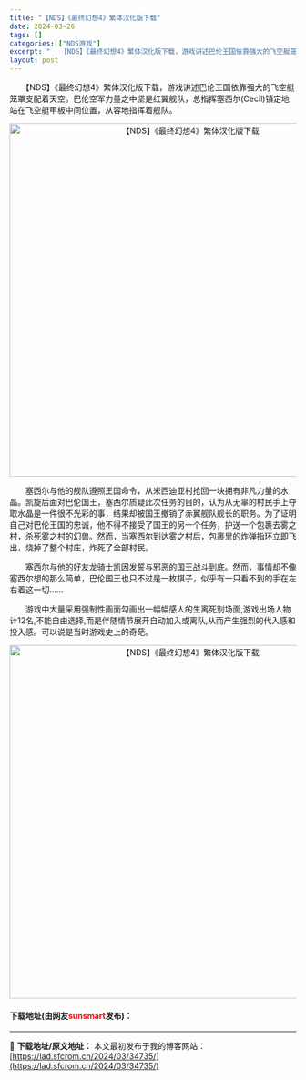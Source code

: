 ```yaml
---
title: "【NDS】《最终幻想4》繁体汉化版下载"
date: 2024-03-26
tags: []
categories: ["NDS游戏"]
excerpt: "　　【NDS】《最终幻想4》繁体汉化版下载，游戏讲述巴伦王国依靠强大的飞空艇笼罩支配着天空。巴伦空军力量之中坚是红翼舰队，总指挥塞西尔(Cecil)镇定地站在飞空艇甲板中间位置，从容地指挥着舰队。 　　塞西尔与他的舰队遵照王国命令，从米西迪亚村抢回一块拥有非凡力量的水晶。凯旋后面对巴伦国王，塞西尔质&hellip;"
layout: post
---
```


 <p>　　【NDS】《最终幻想4》繁体汉化版下载，游戏讲述巴伦王国依靠强大的飞空艇笼罩支配着天空。巴伦空军力量之中坚是红翼舰队，总指挥塞西尔(Cecil)镇定地站在飞空艇甲板中间位置，从容地指挥着舰队。</p> <p align="center"><img align="" border="0" src="https://lad.sfcrom.cn/wp-content/uploads/2024/03/20240326_66022ed9dde71.jpg" width="620" alt="【NDS】《最终幻想4》繁体汉化版下载" /></p> <p>　　塞西尔与他的舰队遵照王国命令，从米西迪亚村抢回一块拥有非凡力量的水晶。凯旋后面对巴伦国王，塞西尔质疑此次任务的目的，认为从无辜的村民手上夺取水晶是一件很不光彩的事，结果却被国王撤销了赤翼舰队舰长的职务。为了证明自己对巴伦王国的忠诚，他不得不接受了国王的另一个任务，护送一个包裹去雾之村，杀死雾之村的幻兽。然而，当塞西尔到达雾之村后，包裹里的炸弹指环立即飞出，烧掉了整个村庄，炸死了全部村民。</p> <p>　　塞西尔与他的好友龙骑士凯因发誓与邪恶的国王战斗到底。然而，事情却不像塞西尔想的那么简单，巴伦国王也只不过是一枚棋子，似乎有一只看不到的手在左右着这一切&hellip;&hellip;</p> <p>　　游戏中大量采用强制性画面勾画出一幅幅感人的生离死别场面,游戏出场人物计12名,不能自由选择,而是伴随情节展开自动加入或离队,从而产生强烈的代入感和投入感。可以说是当时游戏史上的奇葩。</p> <p align="center"><img align="" border="0" src="https://lad.sfcrom.cn/wp-content/uploads/2024/03/20240326_66022eda46781.jpg" width="620" alt="【NDS】《最终幻想4》繁体汉化版下载" /></p> <p><h4>下载地址(由网友<font color="red">sunsmart</font>发布)：</h4></p> 

---
📖 **下载地址/原文地址：** 本文最初发布于我的博客网站：[https://lad.sfcrom.cn/2024/03/34735/](https://lad.sfcrom.cn/2024/03/34735/)

